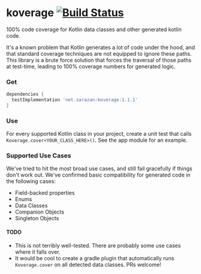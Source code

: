 # koverage [![Build Status](https://travis-ci.org/asarazan/koverage.svg?branch=master)](https://travis-ci.org/asarazan/koverage)
100% code coverage for Kotlin data classes and other generated kotlin code.

It's a known problem that Kotlin generates a lot of code under the hood, and that standard coverage techniques are not equipped to ignore these paths. This library is a brute force solution that forces the traversal of those paths at test-time, leading to 100% coverage numbers for generated logic.

### Get
```gradle
dependencies {
  testImplementation 'net.sarazan:koverage:1.1.1'
}
```

### Use
For every supported Kotlin class in your project, create a unit test that calls `Koverage.cover<YOUR_CLASS_HERE>()`. See the app module for an example.

### Supported Use Cases
We've tried to hit the most broad use cases, and still fail gracefully if things don't work out. We've confirmed basic compatibility for generated code in the following cases:
* Field-backed properties
* Enums
* Data Classes
* Companion Objects
* Singleton Objects

#### TODO
* This is not terribly well-tested. There are probably some use cases where it falls over.
* It would be cool to create a gradle plugin that automatically runs `Koverage.cover` on all detected data classes. PRs welcome!
